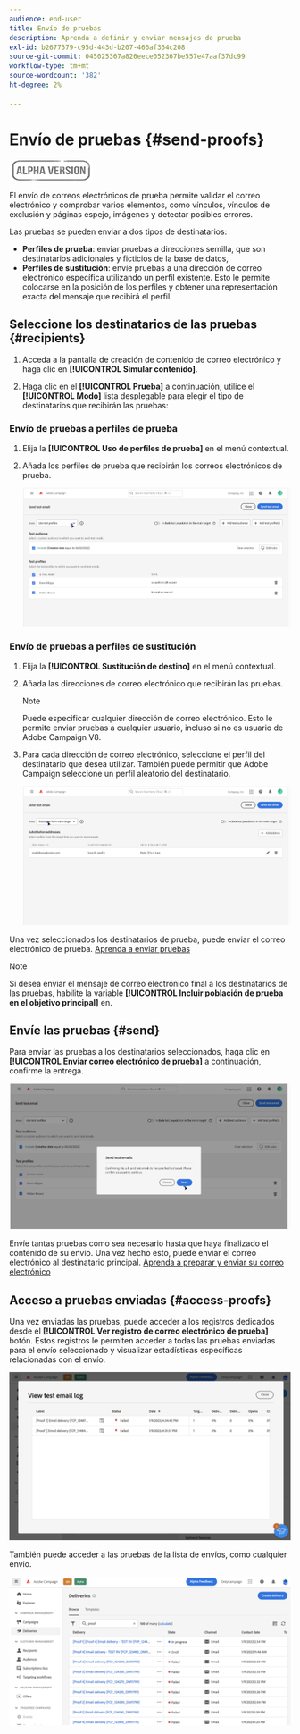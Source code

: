 ```yaml
---
audience: end-user
title: Envío de pruebas
description: Aprenda a definir y enviar mensajes de prueba
exl-id: b2677579-c95d-443d-b207-466af364c208
source-git-commit: 045025367a826eece052367be557e47aaf37dc99
workflow-type: tm+mt
source-wordcount: '382'
ht-degree: 2%

---
```


# Envío de pruebas {#send-proofs}

![](../assets/do-not-localize/badge.png)

El envío de correos electrónicos de prueba permite validar el correo electrónico y comprobar varios elementos, como vínculos, vínculos de exclusión y páginas espejo, imágenes y detectar posibles errores.

Las pruebas se pueden enviar a dos tipos de destinatarios:

* **Perfiles de prueba**: enviar pruebas a direcciones semilla, que son destinatarios adicionales y ficticios de la base de datos,
* **Perfiles de sustitución**: envíe pruebas a una dirección de correo electrónico específica utilizando un perfil existente. Esto le permite colocarse en la posición de los perfiles y obtener una representación exacta del mensaje que recibirá el perfil.

## Seleccione los destinatarios de las pruebas {#recipients}

1. Acceda a la pantalla de creación de contenido de correo electrónico y haga clic en **[!UICONTROL Simular contenido]**.

1. Haga clic en el **[!UICONTROL Prueba]** a continuación, utilice el **[!UICONTROL Modo]** lista desplegable para elegir el tipo de destinatarios que recibirán las pruebas:

<!-- to check: by default, profiles selected in previous screen are pre-selected for proofs. Can add addtitional profiles + remove preselected?-->

### Envío de pruebas a perfiles de prueba

1. Elija la **[!UICONTROL Uso de perfiles de prueba]** en el menú contextual.

1. Añada los perfiles de prueba que recibirán los correos electrónicos de prueba.

   <!--FOR BETA: You can also build an audience to select test profiles based on your own criteria using the **[!UICONTROL Add test audience]** button.-->

   ![](assets/test-profiles-audience.png)

### Envío de pruebas a perfiles de sustitución

1. Elija la **[!UICONTROL Sustitución de destino]** en el menú contextual.

1. Añada las direcciones de correo electrónico que recibirán las pruebas.

   >[!NOTE]
   >
   >Puede especificar cualquier dirección de correo electrónico. Esto le permite enviar pruebas a cualquier usuario, incluso si no es usuario de Adobe Campaign V8.

1. Para cada dirección de correo electrónico, seleccione el perfil del destinatario que desea utilizar. También puede permitir que Adobe Campaign seleccione un perfil aleatorio del destinatario.

   ![](assets/substitution.png)

Una vez seleccionados los destinatarios de prueba, puede enviar el correo electrónico de prueba. [Aprenda a enviar pruebas](#send)

>[!NOTE]
>
>Si desea enviar el mensaje de correo electrónico final a los destinatarios de las pruebas, habilite la variable **[!UICONTROL Incluir población de prueba en el objetivo principal]** en.

## Envíe las pruebas {#send}

Para enviar las pruebas a los destinatarios seleccionados, haga clic en **[!UICONTROL Enviar correo electrónico de prueba]** a continuación, confirme la entrega.

![](assets/send-proof.png)

Envíe tantas pruebas como sea necesario hasta que haya finalizado el contenido de su envío. Una vez hecho esto, puede enviar el correo electrónico al destinatario principal. [Aprenda a preparar y enviar su correo electrónico](../monitor/prepare-send.md)

## Acceso a pruebas enviadas {#access-proofs}

Una vez enviadas las pruebas, puede acceder a los registros dedicados desde el **[!UICONTROL Ver registro de correo electrónico de prueba]** botón. Estos registros le permiten acceder a todas las pruebas enviadas para el envío seleccionado y visualizar estadísticas específicas relacionadas con el envío.

![](assets/proof-log.png)

También puede acceder a las pruebas de la lista de envíos, como cualquier envío.

![](assets/delivery-list.png)
